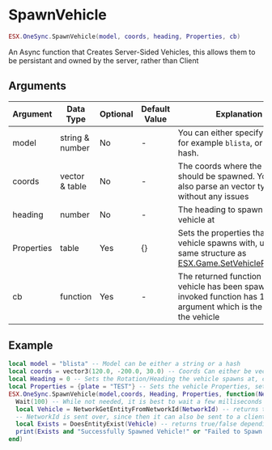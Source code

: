 # SpawnVehicle

```lua
ESX.OneSync.SpawnVehicle(model, coords, heading, Properties, cb)
```

An Async function that Creates Server-Sided Vehicles, this allows them to be persistant and owned by the server, rather than Client

## Arguments

| Argument   | Data Type       | Optional | Default Value | Explanation                                                                                                                                                         |
| ---------- | --------------- | -------- | ------------- | ------------------------------------------------------------------------------------------------------------------------------------------------------------------- |
| model      | string & number | No       | -             | You can either specify a model, for example `blista`, or a vehicle hash.                                                                                            |
| coords     | vector & table  | No       | -             | The coords where the vehicle should be spawned. You can also parse an vector type without any issues                                                                |
| heading    | number          | No       | -             | The heading to spawn the vehicle at                                                                                                                                 |
| Properties | table           | Yes      | {}            | Sets the properties that the vehicle spawns with, uses the same structure as [ESX.Game.SetVehicleProperties](./../../Client/functions/game/setvehicleproperties.md) |
| cb         | function        | Yes      | -             | The returned function when the vehicle has been spawned. The invoked function has 1 argument which is the **NetId** of the vehicle                                  |

## Example

```lua
local model = "blista" -- Model can be either a string or a hash
local coords = vector3(120.0, -200.0, 30.0) -- Coords Can either be vector or a table (such as {x = 0, y = 0, z = 0})
local Heading = 0 -- Sets the Rotation/Heading the vehicle spawns at, can be any number
local Properties = {plate = "TEST"} -- Sets the vehicle Properties, set to nil or {} for no properties to be set
ESX.OneSync.SpawnVehicle(model,coords, Heading, Properties, function(NetworkId)
  Wait(100) -- While not needed, it is best to wait a few milliseconds to ensure the vehicle is available
  local Vehicle = NetworkGetEntityFromNetworkId(NetworkId) -- returns the vehicle handle, from the NetworkId.
  -- NetworkId is sent over, since then it can also be sent to a client for them to use, vehicle handles cannot.
  local Exists = DoesEntityExist(Vehicle) -- returns true/false depending on if the vehicle exists.
  print(Exists and "Successfully Spawned Vehicle!" or "Failed to Spawn Vehicle!")
end)
```
